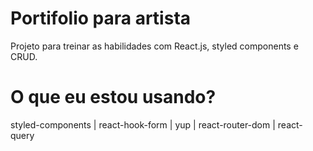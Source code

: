 # Portifolio para artista

Projeto para treinar as habilidades com React.js, styled components e CRUD.


# O que eu estou usando?

styled-components | react-hook-form | yup | react-router-dom | react-query
 
